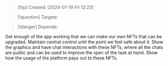 
>[!tip] Created: [2024-01-19 Fri 12:23]

>[!question] Targets: 

>[!danger] Depends: 

Get enough of the app working that we can make our own NFTs that can be upgraded.  Maintain central control until the point we feel safe about it.  Show the graphics and have chat interactions with these NFTs, where all the chats are public and can be used to improve the spec of the task at hand.  Show how the usage of the platform pays out to these NFTs.